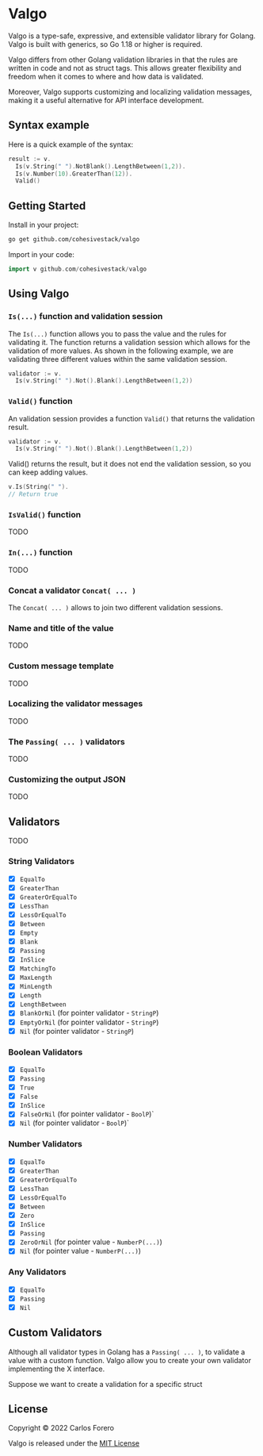 # Valgo

Valgo is a type-safe, expressive, and extensible validator library for Golang. Valgo is built with generics, so Go 1.18 or higher is required.


Valgo differs from other Golang validation libraries in that the rules are written in code and not as struct tags. This allows greater flexibility and freedom when it comes to where and how data is validated.

Moreover, Valgo supports customizing and localizing validation messages, making it a useful alternative for API interface development.

## Syntax example

Here is a quick example of the syntax:

```go
result := v.
  Is(v.String(" ").NotBlank().LengthBetween(1,2)).
  Is(v.Number(10).GreaterThan(12)).
  Valid()
```

## Getting Started

Install in your project:

```bash
go get github.com/cohesivestack/valgo
```

Import in your code:
```go
import v github.com/cohesivestack/valgo
```

## Using Valgo

### `Is(...)` function and validation session

The `Is(...)` function allows you to pass the value and the rules for validating it. The function returns a validation session which allows for the validation of more values. As shown in the following example, we are validating three different values within the same validation session.

```go
validator := v.
  Is(v.String(" ").Not().Blank().LengthBetween(1,2))
```



### `Valid()` function

An validation session provides a function `Valid()` that returns the validation result.

```go
validator := v.
  Is(v.String(" ").Not().Blank().LengthBetween(1,2))
```

Valid() returns the result, but it does not end the validation session, so you can keep adding values.

```go
v.Is(String(" ").
// Return true
```

### `IsValid()` function

TODO

### `In(...)` function

TODO

### Concat a validator `Concat( ... )`

The `Concat( ... )` allows to join two different validation sessions.

### Name and title of the value

TODO

### Custom message template

TODO

### Localizing the validator messages

TODO

### The `Passing( ... )` validators

TODO

### Customizing the output JSON

TODO

## Validators

TODO

### String Validators

- [x] `EqualTo`
- [x] `GreaterThan`
- [x] `GreaterOrEqualTo`
- [x] `LessThan`
- [x] `LessOrEqualTo`
- [x] `Between`
- [x] `Empty`
- [x] `Blank`
- [x] `Passing`
- [x] `InSlice`
- [x] `MatchingTo`
- [x] `MaxLength`
- [x] `MinLength`
- [x] `Length`
- [x] `LengthBetween`
- [x] `BlankOrNil` (for pointer validator - `StringP`)
- [x] `EmptyOrNil` (for pointer validator - `StringP`)
- [x] `Nil` (for pointer validator - `StringP`)

### Boolean Validators

- [x] `EqualTo`
- [x] `Passing`
- [x] `True`
- [x] `False`
- [x] `InSlice`
- [x] `FalseOrNil` (for pointer validator - `BoolP`)`
- [x] `Nil` (for pointer validator - `BoolP`)`

### Number Validators

- [x] `EqualTo`
- [x] `GreaterThan`
- [x] `GreaterOrEqualTo`
- [x] `LessThan`
- [x] `LessOrEqualTo`
- [x] `Between`
- [x] `Zero`
- [x] `InSlice`
- [x] `Passing`
- [x] `ZeroOrNil` (for pointer value - `NumberP(...)`)
- [x] `Nil` (for pointer value - `NumberP(...)`)

### Any Validators

- [x] `EqualTo`
- [x] `Passing`
- [x] `Nil`

## Custom Validators

Although all validator types in Golang has a `Passing( ... )`, to validate a value with a custom function. Valgo allow you to create your own validator implementing the X interface.

Suppose we want to create a validation for a specific struct


## License

Copyright © 2022 Carlos Forero

Valgo is released under the [MIT License](LICENSE)